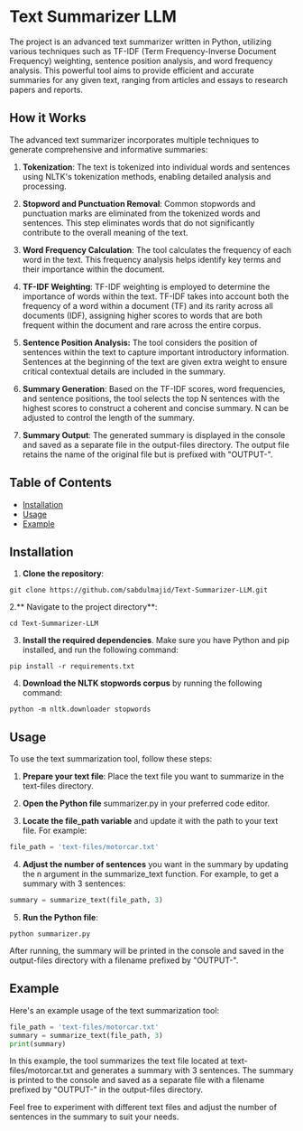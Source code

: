 # Text Summarizer LLM


The project is an advanced text summarizer written in Python, utilizing various techniques such as TF-IDF (Term Frequency-Inverse Document Frequency) weighting, sentence position analysis, and word frequency analysis. This powerful tool aims to provide efficient and accurate summaries for any given text, ranging from articles and essays to research papers and reports.

## How it Works
The advanced text summarizer incorporates multiple techniques to generate comprehensive and informative summaries:

  1. **Tokenization**: The text is tokenized into individual words and sentences using NLTK's tokenization methods, enabling detailed analysis and processing.

  2. **Stopword and Punctuation Removal**: Common stopwords and punctuation marks are eliminated from the tokenized words and sentences. This step eliminates words that do not significantly contribute to the overall meaning of the text.

  3. **Word Frequency Calculation**: The tool calculates the frequency of each word in the text. This frequency analysis helps identify key terms and their importance within the document.

  4. **TF-IDF Weighting**: TF-IDF weighting is employed to determine the importance of words within the text. TF-IDF takes into account both the frequency of a word within a document (TF) and its rarity across all documents (IDF), assigning higher scores to words that are both frequent within the document and rare across the entire corpus.

  5. **Sentence Position Analysis:** The tool considers the position of sentences within the text to capture important introductory information. Sentences at the beginning of the text are given extra weight to ensure critical contextual details are included in the summary.

  6. **Summary Generation**: Based on the TF-IDF scores, word frequencies, and sentence positions, the tool selects the top N sentences with the highest scores to construct a coherent and concise summary. N can be adjusted to control the length of the summary.

  7. **Summary Output**: The generated summary is displayed in the console and saved as a separate file in the output-files directory. The output file retains the name of the original file but is prefixed with "OUTPUT-".

## Table of Contents

- [Installation](#installation)
- [Usage](#usage)
- [Example](#example)

## Installation

  1. **Clone the repository**:

```shell
git clone https://github.com/sabdulmajid/Text-Summarizer-LLM.git
```
  2.** Navigate to the project directory**:
```shell
cd Text-Summarizer-LLM
```
  3. **Install the required dependencies**. Make sure you have Python and pip installed, and run the following command:
```shell
pip install -r requirements.txt
```
  4. **Download the NLTK stopwords corpus** by running the following command:
```shell
python -m nltk.downloader stopwords
```
## Usage
To use the text summarization tool, follow these steps:

  1. **Prepare your text file**: Place the text file you want to summarize in the text-files directory.

  2. **Open the Python file** summarizer.py in your preferred code editor.

  3. **Locate the file_path variable** and update it with the path to your text file. For example:

```python
file_path = 'text-files/motorcar.txt'
```
  4. **Adjust the number of sentences** you want in the summary by updating the n argument in the summarize_text function. For example, to get a summary with 3 sentences:
```python
summary = summarize_text(file_path, 3)
```
  5. **Run the Python file**:
```shell
python summarizer.py
```
After running, the summary will be printed in the console and saved in the output-files directory with a filename prefixed by "OUTPUT-".


## Example
Here's an example usage of the text summarization tool:

```python
file_path = 'text-files/motorcar.txt'
summary = summarize_text(file_path, 3)
print(summary)
```
In this example, the tool summarizes the text file located at text-files/motorcar.txt and generates a summary with 3 sentences. The summary is printed to the console and saved as a separate file with a filename prefixed by "OUTPUT-" in the output-files directory.

Feel free to experiment with different text files and adjust the number of sentences in the summary to suit your needs.
